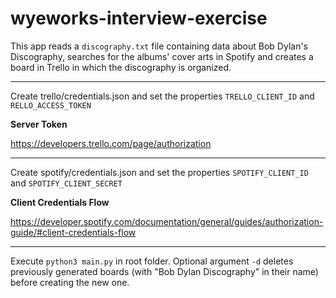 # wyeworks-interview-exercise

This app reads a `discography.txt` file containing data about Bob Dylan's Discography, searches for the albums' cover arts in Spotify and creates a board in Trello in which the discography is organized.

---

Create trello/credentials.json and set the properties `TRELLO_CLIENT_ID` and `RELLO_ACCESS_TOKEN`

**Server Token**

https://developers.trello.com/page/authorization

---

Create spotify/credentials.json and set the properties `SPOTIFY_CLIENT_ID` and `SPOTIFY_CLIENT_SECRET`

**Client Credentials Flow**

https://developer.spotify.com/documentation/general/guides/authorization-guide/#client-credentials-flow

---

Execute `python3 main.py` in root folder.
Optional argument `-d` deletes previously generated boards (with "Bob Dylan Discography" in their name) before creating the new one.
